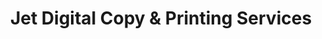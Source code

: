 ---
title: "Jet Digital Copy & Printing Services"
url: /batangas-city/jet-digital-copy-und-printing-services/
shop: Kopieren
---